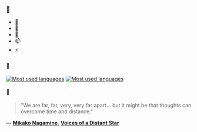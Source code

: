 ### 👋

- 🔭
- 🌱
- 💬
- 📫
- ⚡

#### 🧏

[![Most used languages](https://github-readme-stats-aynah.vercel.app/api/top-langs/?username=aynh&theme=solarized-dark&langs_count=6&layout=compact&hide_title=true)](https://github.com/anuraghazra/github-readme-stats#gh-dark-mode-only)
[![Most used languages](https://github-readme-stats-aynah.vercel.app/api/top-langs/?username=aynh&theme=solarized-light&langs_count=6&layout=compact&hide_title=true)](https://github.com/anuraghazra/github-readme-stats#gh-light-mode-only)

#### 💬

> "We are far, far, very, very far apart... but it might be that thoughts can overcome time and distance."

&mdash; [**Mikako Nagamine**](https://myanimelist.net/character.php?q=Mikako%20Nagamine&cat=character), [**Voices of a Distant Star**](https://myanimelist.net/search/all?q=Voices%20of%20a%20Distant%20Star&cat=all)
